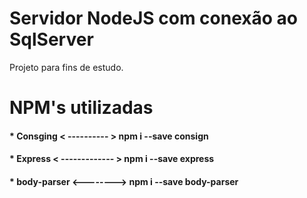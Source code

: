 # Servidor NodeJS com conexão ao SqlServer



Projeto para fins de estudo.

# NPM's utilizadas
#### * Consging < ---------- > npm i --save consign 
#### * Express   < ------------- >  npm i --save express
#### * body-parser <--------> npm i --save body-parser 


